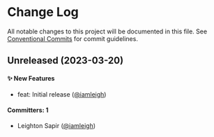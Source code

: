 # Change Log

All notable changes to this project will be documented in this file. See [Conventional Commits](https://conventionalcommits.org/) for commit guidelines.

## Unreleased (2023-03-20)

#### ✨ New Features

-   feat: Initial release ([@iamleigh](https://github.com/iamleigh))

#### Committers: 1

-   Leighton Sapir ([@iamleigh](https://github.com/iamleigh))
